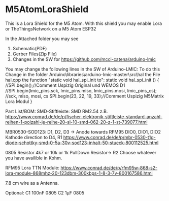 # M5AtomLoraShield
This is a Lora Shield for the M5 Atom.
With this shield you may enable Lora or TheThingsNetwork on a M5 Atom ESP32

In the Attached folder you may see
1. Schematic(PDF)
2. Gerber Files(Zip File)
3. Changes in the SW for https://github.com/mcci-catena/arduino-lmic


You may change the following lines in the SW of Arduino-LMIC:
To do this
Change in the folder Arduino\libraries\arduino-lmic-master\src\hal 
the File hal.cpp the function "static void hal_spi_init to": 
static void hal_spi_init () {
    //SPI.begin();//Comment Uspizig Original und WEMOS D1
    //SPI.begin(lmic_pins.sck, lmic_pins.miso, lmic_pins.mosi, lmic_pins_cs); //sck, miso, mosi, cs
    SPI.begin(23, 22, 19, 33);//Comment Uspizig M5Matrix Lora Modul
}

Part List/BOM:
SMD-Stiftleiste: SMD RM2.54 z.B.
https://www.conrad.de/de/p/fischer-elektronik-stiftleiste-standard-anzahl-reihen-1-polzahl-je-reihe-20-sl-10-smd-062-20-z-1-st-739077.html

MBR0530-SOD123: D1, D2, D3 -> Anode towards RFM95 DIO0, DIO1, DIO2
Kathode direction to D4, R1 
https://www.conrad.de/de/p/mbr-0530-t1g-diode-schottky-smd-0-5a-30v-sod123-inhalt-50-stueck-800112525.html

0805 Resistor 4k7 or 10k or 1k PullDown Resistor-> R2
Choose whatever you have availible in Kohm.

RFM95 Lora TTN Module:
https://www.conrad.de/de/p/rfm95w-868-s2-lora-module-868mhz-20-123dbm-300kbps-1-8-3-7v-800167586.html

7.8 cm wire as a Antenna. 

Optional:
C1 100nF 0805
C2 1µF 0805




